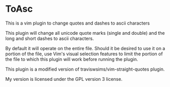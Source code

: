 # ToAsc
This is a vim plugin to change quotes and dashes to ascii characters

This plugin will change all unicode quote marks (single and double) and the long and short dashes to ascii characters.

By default it will operate on the entire file. Should it be desired to use it on a portion of the file, use Vim's visual selection features to limit the portion of the file to which this plugin will work before running the plugin.

This plugin is a modified version of traviswsims/vim-straight-quotes plugin.

My version is licensed under the GPL version 3 license.
